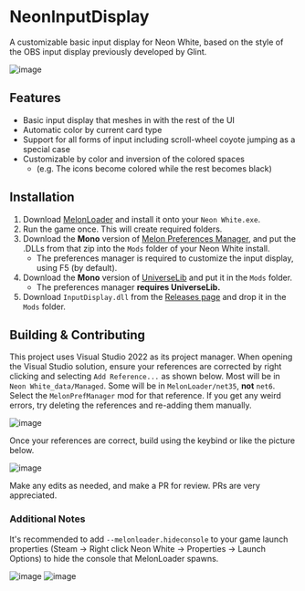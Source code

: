 # NeonInputDisplay
A customizable basic input display for Neon White, based on the style of the OBS input display previously developed by Glint.

![image](https://github.com/stxticOVFL/NeonInputDisplay/assets/29069561/016e6ce7-2a48-454e-870f-e682cc2fcf41)

## Features
- Basic input display that meshes in with the rest of the UI
- Automatic color by current card type
- Support for all forms of input including scroll-wheel coyote jumping as a special case
- Customizable by color and inversion of the colored spaces
  - (e.g. The icons become colored while the rest becomes black) 

## Installation

1. Download [MelonLoader](https://github.com/LavaGang/MelonLoader/releases/latest) and install it onto your `Neon White.exe`.
2. Run the game once. This will create required folders.
3. Download the **Mono** version of [Melon Preferences Manager](https://github.com/Bluscream/MelonPreferencesManager/releases/latest), and put the .DLLs from that zip into the `Mods` folder of your Neon White install.
    - The preferences manager is required to customize the input display, using F5 (by default).
4. Download the **Mono** version of [UniverseLib](https://github.com/sinai-dev/UniverseLib) and put it in the `Mods` folder.
    - The preferences manager **requires UniverseLib.** 
5. Download `InputDisplay.dll` from the [Releases page](https://github.com/stxticOVFL/EventTracker/releases/latest) and drop it in the `Mods` folder.

## Building & Contributing
This project uses Visual Studio 2022 as its project manager. When opening the Visual Studio solution, ensure your references are corrected by right clicking and selecting `Add Reference...` as shown below. 
Most will be in `Neon White_data/Managed`. Some will be in `MelonLoader/net35`, **not** `net6`. Select the `MelonPrefManager` mod for that reference. 
If you get any weird errors, try deleting the references and re-adding them manually.

![image](https://github.com/stxticOVFL/NeonInputDisplay/assets/29069561/4ee86163-03cf-4e8d-a623-a5698c14436f)

Once your references are correct, build using the keybind or like the picture below.

![image](https://github.com/stxticOVFL/EventTracker/assets/29069561/40a50e46-5fc2-4acc-a3c9-4d4edb8c7d83)

Make any edits as needed, and make a PR for review. PRs are very appreciated.

### Additional Notes
It's recommended to add `--melonloader.hideconsole` to your game launch properties (Steam -> Right click Neon White -> Properties -> Launch Options) to hide the console that MelonLoader spawns.

![image](https://github.com/stxticOVFL/EventTracker/assets/29069561/9c037da5-7323-435f-9e55-80904f799ae0)
![image](https://github.com/stxticOVFL/EventTracker/assets/29069561/4a4fa519-15b4-486f-a354-6ff7d0672df4)
